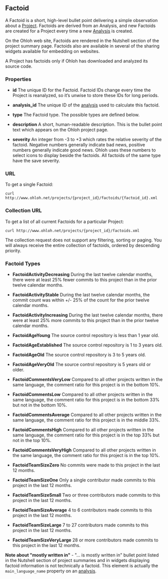 ## Factoid

A Factoid is a short, high-level bullet point delivering a simple observation about a [Project](/reference/project.md). Factoids are derived from an Analysis, and new Factoids are created for a Project every time a new [Analysis](/reference/analysis.md) is created.

On the Ohloh web site, Factoids are rendered in the Nutshell section of the project summary page. Factoids also are available in several of the sharing widgets available for embedding on websites.

A Project has factoids only if Ohloh has downloaded and analyzed its source code.

### Properties
+ __id__
The unique ID for the Factoid. Factoid IDs change every time the Project is reanalyzed, so it’s unwise to store these IDs for long periods.

+ __analysis_id__
The unique ID of the [analysis](/reference/analysis.md) used to calculate this factoid.

+ __type__
The Factoid type. The possible types are defined below.

+ __description__
A short, human-readable description. This is the bullet point text which appears on the Ohloh project page.

+ __severity__
An integer from -3 to +3 which rates the relative severity of the factoid. Negative numbers generally indicate bad news, positive numbers generally indicate good news. Ohloh uses these numbers to select icons to display beside the factoids. All factoids of the same type have the save severity.

### URL
To get a single Factoid:
```shell
curl http://www.ohloh.net/projects/{project_id}/factoids/{factoid_id}.xml
```

### Collection URL
To get a list of all current Factoids for a particular Project:
```shell
curl http://www.ohloh.net/projects/{project_id}/factoids.xml 
```
The collection request does not support any filtering, sorting or paging. You will always receive the entire collection of factoids, ordered by descending priority.

### Factoid Types

+ __FactoidActivityDecreasing__
During the last twelve calendar months, there were at least 25% fewer commits to this project than in the prior twelve calendar months.

+ __FactoidActivityStable__
During the last twelve calendar months, the commit count was within +/- 25% of the count for the prior twelve calendar months.

+ __FactoidActivityIncreasing__
During the last twelve calendar months, there were at least 25% more commits to this project than in the prior twelve calendar months.

+ __FactoidAgeYoung__
The source control repository is less than 1 year old.

+ __FactoidAgeEstablished__
The source control repository is 1 to 3 years old.

+ __FactoidAgeOld__
The source control repository is 3 to 5 years old.

+ __FactoidAgeVeryOld__
The source control repository is 5 years old or older.

+ __FactoidCommentsVeryLow__
Compared to all other projects written in the same language, the comment ratio for this project is in the bottom 10%.

+ __FactoidCommentsLow__
Compared to all other projects written in the same language, the comment ratio for this project is in the bottom 33% but not in the bottom 10%.

+ __FactoidCommentsAverage__
Compared to all other projects written in the same language, the comment ratio for this project is in the middle 33%.

+ __FactoidCommentsHigh__
Compared to all other projects written in the same language, the comment ratio for this project is in the top 33% but not in the top 10%.

+ __FactoidCommentsVeryHigh__
Compared to all other projects written in the same language, the comment ratio for this project is in the top 10%.

+ __FactoidTeamSizeZero__
No commits were made to this project in the last 12 months.

+ __FactoidTeamSizeOne__
Only a single contributor made commits to this project in the last 12 months.

+ __FactoidTeamSizeSmall__
Two or three contributors made commits to this project in the last 12 months.

+ __FactoidTeamSizeAverage__
4 to 6 contributors made commits to this project in the last 12 months.

+ __FactoidTeamSizeLarge__
7 to 27 contributors made commits to this project in the last 12 months.

+ __FactoidTeamSizeVeryLarge__
28 or more contributors made commits to this project in the last 12 months.

__Note about "mostly written in"__  - "... is mostly written in" bullet point listed in the Nutshell section of project summaries and in widgets displaying factoid information is not technically a factoid. This element is actually the `main_language_name` property on an [analysis](/reference/analysis.md).

